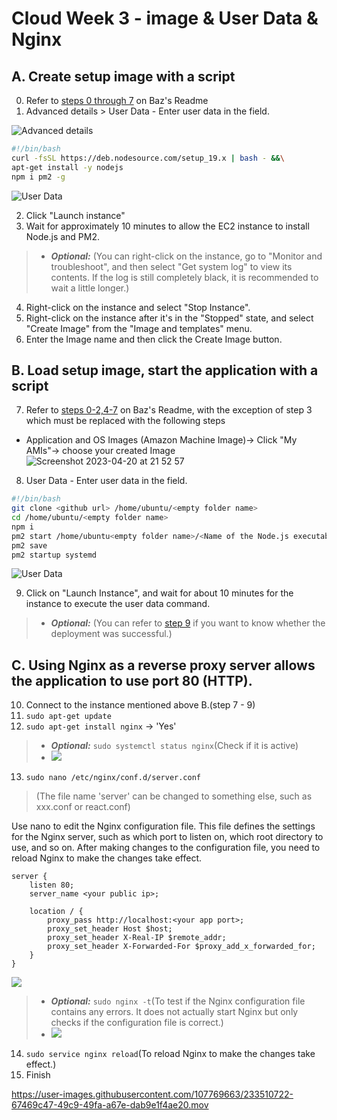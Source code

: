 # Cloud Week 3 - image & User Data & Nginx

## A. Create setup image with a script
0. Refer to [steps 0 through 7](https://github.com/bazmurphy/node-visitor-count/blob/main/README.md) on Baz's Readme
1. Advanced details > User Data - Enter user data in the field.

![Advanced details](https://user-images.githubusercontent.com/107769663/233480020-26ab5d91-e08e-4edb-8d41-d300c833d5ad.png)
```bash
#!/bin/bash
curl -fsSL https://deb.nodesource.com/setup_19.x | bash - &&\
apt-get install -y nodejs
npm i pm2 -g
```
![User Data](https://user-images.githubusercontent.com/107769663/233480893-bcda1322-43c4-4867-9bbb-5d83d9228fe5.png)

2. Click "Launch instance"
3. Wait for approximately 10 minutes to allow the EC2 instance to install Node.js and PM2.
>  - ***Optional:*** (You can right-click on the instance, go to "Monitor and troubleshoot", and then select "Get system log" to view its contents. If the log is still completely black, it is recommended to wait a little longer.)
4. Right-click on the instance and select "Stop Instance".
5. Right-click on the instance after it's in the "Stopped" state, and select "Create Image" from the "Image and templates" menu.
6. Enter the Image name and then click the Create Image button.


## B. Load setup image, start the application with a script
7. Refer to [steps 0-2,4-7](https://github.com/bazmurphy/node-visitor-count/blob/main/README.md) on Baz's Readme, with the exception of step 3 which must be replaced with the following steps
  - Application and OS Images (Amazon Machine Image)-> Click "My AMIs"-> choose your created Image
![Screenshot 2023-04-20 at 21 52 57](https://user-images.githubusercontent.com/107769663/233485434-856ed87c-8733-4f0f-a5a5-20ab73f0fbf3.png)
8. User Data - Enter user data in the field.
```bash
#!/bin/bash
git clone <github url> /home/ubuntu/<empty folder name>
cd /home/ubuntu/<empty folder name>
npm i
pm2 start /home/ubuntu<empty folder name>/<Name of the Node.js executable file>
pm2 save
pm2 startup systemd
```
![User Data](https://user-images.githubusercontent.com/107769663/233487978-752f53d1-1933-45d4-b2b2-066dba60bd51.png)

9. Click on "Launch Instance", and wait for about 10 minutes for the instance to execute the user data command.
>  - ***Optional:*** (You can refer to [step 9](https://github.com/bazmurphy/node-visitor-count/blob/main/README.md) if you want to know whether the deployment was successful.)


## C. Using Nginx as a reverse proxy server allows the application to use port 80 (HTTP).
10. Connect to the instance mentioned above B.(step 7 - 9)
11. `sudo apt-get update`
12. `sudo apt-get install nginx` -> 'Yes'
>  - ***Optional:*** `sudo systemctl status nginx`(Check if it is active)
>  - ![](https://user-images.githubusercontent.com/107769663/233511361-82c5b41b-d598-486f-8baa-83cd11fcbd21.png)
13. `sudo nano /etc/nginx/conf.d/server.conf`

>(The file name 'server' can be changed to something else, such as xxx.conf or react.conf)

Use nano to edit the Nginx configuration file. This file defines the settings for the Nginx server, such as which port to listen on, which root directory to use, and so on. After making changes to the configuration file, you need to reload Nginx to make the changes take effect.

```
server {
    listen 80;
    server_name <your public ip>;

    location / {
        proxy_pass http://localhost:<your app port>;
        proxy_set_header Host $host;
        proxy_set_header X-Real-IP $remote_addr;
        proxy_set_header X-Forwarded-For $proxy_add_x_forwarded_for;
    }
}
```
![](https://user-images.githubusercontent.com/107769663/233511933-46b01b6a-27a7-44ff-8a73-a10f60e90537.png)

>  - ***Optional:*** `sudo nginx -t`(To test if the Nginx configuration file contains any errors. It does not actually start Nginx but only checks if the configuration file is correct.)
>  - ![](https://user-images.githubusercontent.com/107769663/233511274-4cc28ae1-f6c6-4d4d-a98b-9c46a5fb4b13.png)
14. `sudo service nginx reload`(To reload Nginx to make the changes take effect.)
15. Finish

https://user-images.githubusercontent.com/107769663/233510722-67469c47-49c9-49fa-a67e-dab9e1f4ae20.mov
